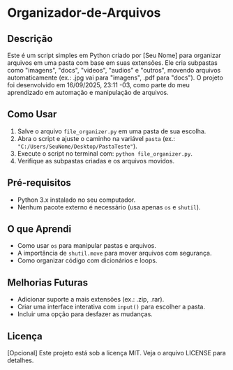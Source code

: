 # Organizador-de-Arquivos

## Descrição
Este é um script simples em Python criado por [Seu Nome] para organizar arquivos em uma pasta com base em suas extensões. Ele cria subpastas como "imagens", "docs", "videos", "audios" e "outros", movendo arquivos automaticamente (ex.: .jpg vai para "imagens", .pdf para "docs"). O projeto foi desenvolvido em 16/09/2025, 23:11 -03, como parte do meu aprendizado em automação e manipulação de arquivos.

## Como Usar
1. Salve o arquivo `file_organizer.py` em uma pasta de sua escolha.
2. Abra o script e ajuste o caminho na variável `pasta` (ex.: `"C:/Users/SeuNome/Desktop/PastaTeste"`).
3. Execute o script no terminal com: `python file_organizer.py`.
4. Verifique as subpastas criadas e os arquivos movidos.

## Pré-requisitos
- Python 3.x instalado no seu computador.
- Nenhum pacote externo é necessário (usa apenas `os` e `shutil`).

## O que Aprendi
- Como usar `os` para manipular pastas e arquivos.
- A importância de `shutil.move` para mover arquivos com segurança.
- Como organizar código com dicionários e loops.

## Melhorias Futuras
- Adicionar suporte a mais extensões (ex.: .zip, .rar).
- Criar uma interface interativa com `input()` para escolher a pasta.
- Incluir uma opção para desfazer as mudanças.

## Licença
[Opcional] Este projeto está sob a licença MIT. Veja o arquivo LICENSE para detalhes.
